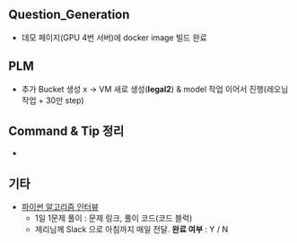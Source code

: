 ## Question_Generation

- 데모 페이지(GPU 4번 서버)에 docker image 빌드 완료



## PLM

- 추가 Bucket 생성 x -> VM 새로 생성(**legal2**) & model 작업 이어서 진행(레오님 작업 + 30만 step)




## Command & Tip 정리

- 




## 기타

- [파이썬 알고리즘 인터뷰](https://github.com/onlybooks/algorithm-interview)
  - 1일 1문제 풀이 : 문제 링크, 풀이 코드(코드 블럭)
  - 제리님께 Slack 으로 아침까지 매일 전달. **완료 여부** : Y / N

